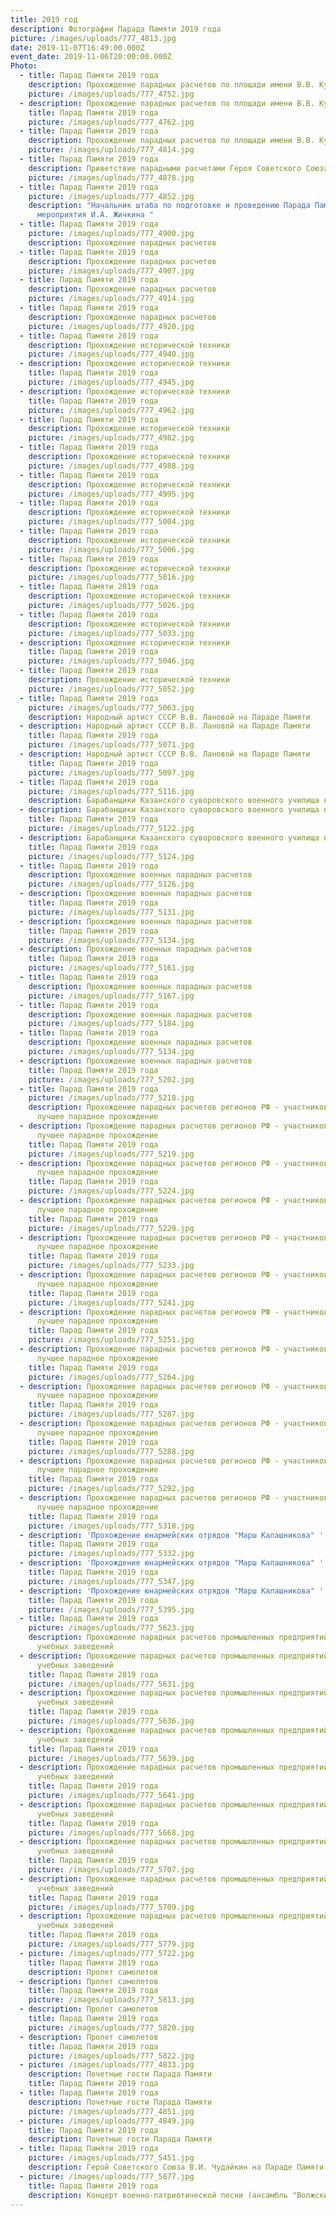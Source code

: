 ```yaml
---
title: 2019 год
description: Фотографии Парада Памяти 2019 года
picture: /images/uploads/777_4813.jpg
date: 2019-11-07T16:49:00.000Z
event_date: 2019-11-06T20:00:00.000Z
Photo:
  - title: Парад Памяти 2019 года
    description: Прохождение парадных расчетов по площади имени В.В. Куйбышева
    picture: /images/uploads/777_4752.jpg
  - description: Прохождение парадных расчетов по площади имени В.В. Куйбышева
    title: Парад Памяти 2019 года
    picture: /images/uploads/777_4762.jpg
  - title: Парад Памяти 2019 года
    description: Прохождение парадных расчетов по площади имени В.В. Куйбышева
    picture: /images/uploads/777_4814.jpg
  - title: Парад Памяти 2019 года
    description: Приветствие парадными расчетами Героя Советского Союза В.И. Чудайкина
    picture: /images/uploads/777_4878.jpg
  - title: Парад Памяти 2019 года
    picture: /images/uploads/777_4852.jpg
    description: "Начальник штаба по подготовке и проведению Парада Памяти, режиссер
      мероприятия И.А. Жичкина "
  - title: Парад Памяти 2019 года
    picture: /images/uploads/777_4900.jpg
    description: Прохождение парадных расчетов
  - title: Парад Памяти 2019 года
    description: Прохождение парадных расчетов
    picture: /images/uploads/777_4907.jpg
  - title: Парад Памяти 2019 года
    description: Прохождение парадных расчетов
    picture: /images/uploads/777_4914.jpg
  - title: Парад Памяти 2019 года
    description: Прохождение парадных расчетов
    picture: /images/uploads/777_4920.jpg
  - title: Парад Памяти 2019 года
    description: Прохождение исторической техники
    picture: /images/uploads/777_4940.jpg
  - description: Прохождение исторической техники
    title: Парад Памяти 2019 года
    picture: /images/uploads/777_4945.jpg
  - description: Прохождение исторической техники
    title: Парад Памяти 2019 года
    picture: /images/uploads/777_4962.jpg
  - title: Парад Памяти 2019 года
    description: Прохождение исторической техники
    picture: /images/uploads/777_4982.jpg
  - title: Парад Памяти 2019 года
    description: Прохождение исторической техники
    picture: /images/uploads/777_4988.jpg
  - title: Парад Памяти 2019 года
    description: Прохождение исторической техники
    picture: /images/uploads/777_4995.jpg
  - title: Парад Памяти 2019 года
    description: Прохождение исторической техники
    picture: /images/uploads/777_5004.jpg
  - title: Парад Памяти 2019 года
    description: Прохождение исторической техники
    picture: /images/uploads/777_5006.jpg
  - title: Парад Памяти 2019 года
    description: Прохождение исторической техники
    picture: /images/uploads/777_5016.jpg
  - title: Парад Памяти 2019 года
    description: Прохождение исторической техники
    picture: /images/uploads/777_5026.jpg
  - title: Парад Памяти 2019 года
    description: Прохождение исторической техники
    picture: /images/uploads/777_5033.jpg
  - description: Прохождение исторической техники
    title: Парад Памяти 2019 года
    picture: /images/uploads/777_5046.jpg
  - title: Парад Памяти 2019 года
    description: Прохождение исторической техники
    picture: /images/uploads/777_5052.jpg
  - title: Парад Памяти 2019 года
    picture: /images/uploads/777_5063.jpg
    description: Народный артист СССР В.В. Лановой на Параде Памяти
  - description: Народный артист СССР В.В. Лановой на Параде Памяти
    title: Парад Памяти 2019 года
    picture: /images/uploads/777_5071.jpg
  - description: Народный артист СССР В.В. Лановой на Параде Памяти
    title: Парад Памяти 2019 года
    picture: /images/uploads/777_5097.jpg
  - title: Парад Памяти 2019 года
    picture: /images/uploads/777_5116.jpg
    description: Барабанщики Казанского суворовского военного училища на Параде Памяти
  - description: Барабанщики Казанского суворовского военного училища на Параде Памяти
    title: Парад Памяти 2019 года
    picture: /images/uploads/777_5122.jpg
  - description: Барабанщики Казанского суворовского военного училища на Параде Памяти
    title: Парад Памяти 2019 года
    picture: /images/uploads/777_5124.jpg
  - title: Парад Памяти 2019 года
    description: Прохождение военных парадных расчетов
    picture: /images/uploads/777_5126.jpg
  - description: Прохождение военных парадных расчетов
    title: Парад Памяти 2019 года
    picture: /images/uploads/777_5131.jpg
  - description: Прохождение военных парадных расчетов
    title: Парад Памяти 2019 года
    picture: /images/uploads/777_5134.jpg
  - description: Прохождение военных парадных расчетов
    title: Парад Памяти 2019 года
    picture: /images/uploads/777_5161.jpg
  - title: Парад Памяти 2019 года
    description: Прохождение военных парадных расчетов
    picture: /images/uploads/777_5167.jpg
  - title: Парад Памяти 2019 года
    description: Прохождение военных парадных расчетов
    picture: /images/uploads/777_5184.jpg
  - title: Парад Памяти 2019 года
    description: Прохождение военных парадных расчетов
    picture: /images/uploads/777_5134.jpg
  - description: Прохождение военных парадных расчетов
    title: Парад Памяти 2019 года
    picture: /images/uploads/777_5202.jpg
  - title: Парад Памяти 2019 года
    picture: /images/uploads/777_5218.jpg
    description: Прохождение парадных расчетов регионов РФ - участников конкурса на
      лучшее парадное прохождение
  - description: Прохождение парадных расчетов регионов РФ - участников конкурса на
      лучшее парадное прохождение
    title: Парад Памяти 2019 года
    picture: /images/uploads/777_5219.jpg
  - description: Прохождение парадных расчетов регионов РФ - участников конкурса на
      лучшее парадное прохождение
    title: Парад Памяти 2019 года
    picture: /images/uploads/777_5224.jpg
  - description: Прохождение парадных расчетов регионов РФ - участников конкурса на
      лучшее парадное прохождение
    title: Парад Памяти 2019 года
    picture: /images/uploads/777_5229.jpg
  - description: Прохождение парадных расчетов регионов РФ - участников конкурса на
      лучшее парадное прохождение
    title: Парад Памяти 2019 года
    picture: /images/uploads/777_5233.jpg
  - description: Прохождение парадных расчетов регионов РФ - участников конкурса на
      лучшее парадное прохождение
    title: Парад Памяти 2019 года
    picture: /images/uploads/777_5241.jpg
  - description: Прохождение парадных расчетов регионов РФ - участников конкурса на
      лучшее парадное прохождение
    title: Парад Памяти 2019 года
    picture: /images/uploads/777_5251.jpg
  - description: Прохождение парадных расчетов регионов РФ - участников конкурса на
      лучшее парадное прохождение
    title: Парад Памяти 2019 года
    picture: /images/uploads/777_5264.jpg
  - description: Прохождение парадных расчетов регионов РФ - участников конкурса на
      лучшее парадное прохождение
    title: Парад Памяти 2019 года
    picture: /images/uploads/777_5287.jpg
  - description: Прохождение парадных расчетов регионов РФ - участников конкурса на
      лучшее парадное прохождение
    title: Парад Памяти 2019 года
    picture: /images/uploads/777_5288.jpg
  - description: Прохождение парадных расчетов регионов РФ - участников конкурса на
      лучшее парадное прохождение
    title: Парад Памяти 2019 года
    picture: /images/uploads/777_5292.jpg
  - description: Прохождение парадных расчетов регионов РФ - участников конкурса на
      лучшее парадное прохождение
    title: Парад Памяти 2019 года
    picture: /images/uploads/777_5318.jpg
  - description: 'Прохождение юнармейских отрядов "Марш Калашникова" '
    title: Парад Памяти 2019 года
    picture: /images/uploads/777_5332.jpg
  - description: 'Прохождение юнармейских отрядов "Марш Калашникова" '
    title: Парад Памяти 2019 года
    picture: /images/uploads/777_5347.jpg
  - description: 'Прохождение юнармейских отрядов "Марш Калашникова" '
    title: Парад Памяти 2019 года
    picture: /images/uploads/777_5395.jpg
  - title: Парад Памяти 2019 года
    picture: /images/uploads/777_5623.jpg
    description: Прохождение парадных расчетов промышленных предприятий и высших
      учебных заведений
  - description: Прохождение парадных расчетов промышленных предприятий и высших
      учебных заведений
    title: Парад Памяти 2019 года
    picture: /images/uploads/777_5631.jpg
  - description: Прохождение парадных расчетов промышленных предприятий и высших
      учебных заведений
    title: Парад Памяти 2019 года
    picture: /images/uploads/777_5636.jpg
  - description: Прохождение парадных расчетов промышленных предприятий и высших
      учебных заведений
    title: Парад Памяти 2019 года
    picture: /images/uploads/777_5639.jpg
  - description: Прохождение парадных расчетов промышленных предприятий и высших
      учебных заведений
    title: Парад Памяти 2019 года
    picture: /images/uploads/777_5641.jpg
  - description: Прохождение парадных расчетов промышленных предприятий и высших
      учебных заведений
    title: Парад Памяти 2019 года
    picture: /images/uploads/777_5668.jpg
  - description: Прохождение парадных расчетов промышленных предприятий и высших
      учебных заведений
    title: Парад Памяти 2019 года
    picture: /images/uploads/777_5707.jpg
  - description: Прохождение парадных расчетов промышленных предприятий и высших
      учебных заведений
    title: Парад Памяти 2019 года
    picture: /images/uploads/777_5709.jpg
  - description: Прохождение парадных расчетов промышленных предприятий и высших
      учебных заведений
    title: Парад Памяти 2019 года
    picture: /images/uploads/777_5779.jpg
  - picture: /images/uploads/777_5722.jpg
    title: Парад Памяти 2019 года
    description: Пролет самолетов
  - description: Пролет самолетов
    title: Парад Памяти 2019 года
    picture: /images/uploads/777_5813.jpg
  - description: Пролет самолетов
    title: Парад Памяти 2019 года
    picture: /images/uploads/777_5820.jpg
  - description: Пролет самолетов
    title: Парад Памяти 2019 года
    picture: /images/uploads/777_5822.jpg
  - picture: /images/uploads/777_4833.jpg
    description: Почетные гости Парада Памяти
    title: Парад Памяти 2019 года
  - title: Парад Памяти 2019 года
    description: Почетные гости Парада Памяти
    picture: /images/uploads/777_4851.jpg
  - picture: /images/uploads/777_4849.jpg
    title: Парад Памяти 2019 года
    description: Почетные гости Парада Памяти
  - title: Парад Памяти 2019 года
    picture: /images/uploads/777_5451.jpg
    description: Герой Советского Союза В.И. Чудайкин на Параде Памяти
  - picture: /images/uploads/777_5877.jpg
    title: Парад Памяти 2019 года
    description: Концерт военно-патриотической песни (ансамбль "Волжские казаки")
---
```

